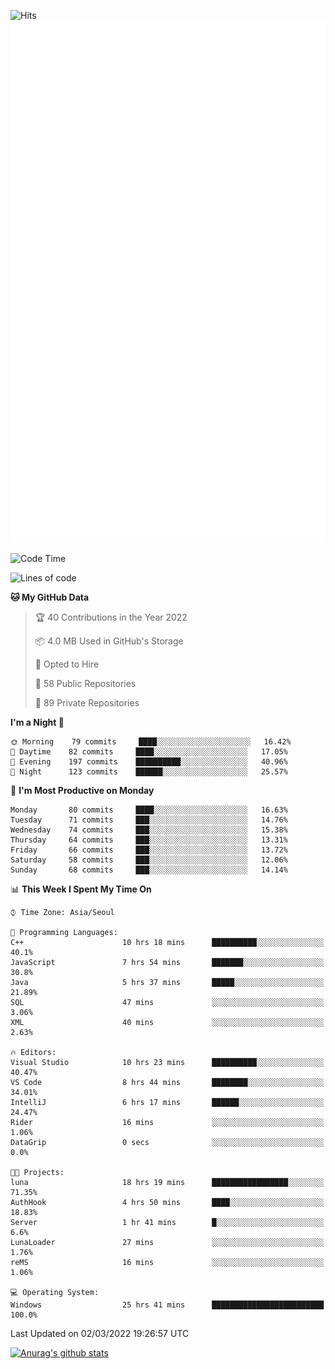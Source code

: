![Hits](https://hits.seeyoufarm.com/api/count/incr/badge.svg?url=https%3A%2F%2Fgithub.com%2Fkokose1234&count_bg=%2379C83D&title_bg=%23555555&icon=apple.svg&icon_color=%23E7E7E7&title=hits&edge_flat=false)
<br/>
![Metrics](https://github.com/kokose1234/kokose1234/blob/main/github-metrics.svg)

<!--START_SECTION:waka-->
![Code Time](http://img.shields.io/badge/Code%20Time-526%20hrs%2040%20mins-blue)

![Lines of code](https://img.shields.io/badge/From%20Hello%20World%20I%27ve%20Written-8%20Million%20lines%20of%20code-blue)

**🐱 My GitHub Data** 

> 🏆 40 Contributions in the Year 2022
 > 
> 📦 4.0 MB Used in GitHub's Storage 
 > 
> 💼 Opted to Hire
 > 
> 📜 58 Public Repositories 
 > 
> 🔑 89 Private Repositories  
 > 
**I'm a Night 🦉** 

```text
🌞 Morning    79 commits     ████░░░░░░░░░░░░░░░░░░░░░   16.42% 
🌆 Daytime    82 commits     ████░░░░░░░░░░░░░░░░░░░░░   17.05% 
🌃 Evening    197 commits    ██████████░░░░░░░░░░░░░░░   40.96% 
🌙 Night      123 commits    ██████░░░░░░░░░░░░░░░░░░░   25.57%

```
📅 **I'm Most Productive on Monday** 

```text
Monday       80 commits     ████░░░░░░░░░░░░░░░░░░░░░   16.63% 
Tuesday      71 commits     ███░░░░░░░░░░░░░░░░░░░░░░   14.76% 
Wednesday    74 commits     ███░░░░░░░░░░░░░░░░░░░░░░   15.38% 
Thursday     64 commits     ███░░░░░░░░░░░░░░░░░░░░░░   13.31% 
Friday       66 commits     ███░░░░░░░░░░░░░░░░░░░░░░   13.72% 
Saturday     58 commits     ███░░░░░░░░░░░░░░░░░░░░░░   12.06% 
Sunday       68 commits     ███░░░░░░░░░░░░░░░░░░░░░░   14.14%

```


📊 **This Week I Spent My Time On** 

```text
⌚︎ Time Zone: Asia/Seoul

💬 Programming Languages: 
C++                      10 hrs 18 mins      ██████████░░░░░░░░░░░░░░░   40.1% 
JavaScript               7 hrs 54 mins       ███████░░░░░░░░░░░░░░░░░░   30.8% 
Java                     5 hrs 37 mins       █████░░░░░░░░░░░░░░░░░░░░   21.89% 
SQL                      47 mins             ░░░░░░░░░░░░░░░░░░░░░░░░░   3.06% 
XML                      40 mins             ░░░░░░░░░░░░░░░░░░░░░░░░░   2.63%

🔥 Editors: 
Visual Studio            10 hrs 23 mins      ██████████░░░░░░░░░░░░░░░   40.47% 
VS Code                  8 hrs 44 mins       ████████░░░░░░░░░░░░░░░░░   34.01% 
IntelliJ                 6 hrs 17 mins       ██████░░░░░░░░░░░░░░░░░░░   24.47% 
Rider                    16 mins             ░░░░░░░░░░░░░░░░░░░░░░░░░   1.06% 
DataGrip                 0 secs              ░░░░░░░░░░░░░░░░░░░░░░░░░   0.0%

🐱‍💻 Projects: 
luna                     18 hrs 19 mins      █████████████████░░░░░░░░   71.35% 
AuthHook                 4 hrs 50 mins       ████░░░░░░░░░░░░░░░░░░░░░   18.83% 
Server                   1 hr 41 mins        █░░░░░░░░░░░░░░░░░░░░░░░░   6.6% 
LunaLoader               27 mins             ░░░░░░░░░░░░░░░░░░░░░░░░░   1.76% 
reMS                     16 mins             ░░░░░░░░░░░░░░░░░░░░░░░░░   1.06%

💻 Operating System: 
Windows                  25 hrs 41 mins      █████████████████████████   100.0%

```


 Last Updated on 02/03/2022 19:26:57 UTC
<!--END_SECTION:waka-->

[![Anurag's github stats](https://github-readme-stats.vercel.app/api?username=kokose1234&theme=dracula)](https://github.com/anuraghazra/github-readme-stats)



	
